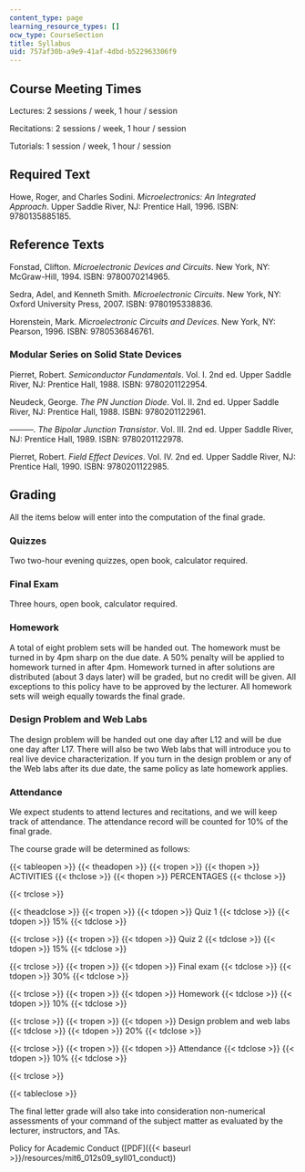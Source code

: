 ```yaml
---
content_type: page
learning_resource_types: []
ocw_type: CourseSection
title: Syllabus
uid: 757af30b-a9e9-41af-4dbd-b522963306f9
---
```


Course Meeting Times
--------------------

Lectures: 2 sessions / week, 1 hour / session

Recitations: 2 sessions / week, 1 hour / session

Tutorials: 1 session / week, 1 hour / session

Required Text
-------------

Howe, Roger, and Charles Sodini. _Microelectronics: An Integrated Approach_. Upper Saddle River, NJ: Prentice Hall, 1996. ISBN: 9780135885185.

Reference Texts
---------------

Fonstad, Clifton. _Microelectronic Devices and Circuits_. New York, NY: McGraw-Hill, 1994. ISBN: 9780070214965.

Sedra, Adel, and Kenneth Smith. _Microelectronic Circuits_. New York, NY: Oxford University Press, 2007. ISBN: 9780195338836.

Horenstein, Mark. _Microelectronic Circuits and Devices_. New York, NY: Pearson, 1996. ISBN: 9780536846761.

### Modular Series on Solid State Devices

Pierret, Robert. _Semiconductor Fundamentals_. Vol. I. 2nd ed. Upper Saddle River, NJ: Prentice Hall, 1988. ISBN: 9780201122954.

Neudeck, George. _The PN Junction Diode_. Vol. II. 2nd ed. Upper Saddle River, NJ: Prentice Hall, 1988. ISBN: 9780201122961.

———. _The Bipolar Junction Transistor_. Vol. III. 2nd ed. Upper Saddle River, NJ: Prentice Hall, 1989. ISBN: 9780201122978.

Pierret, Robert. _Field Effect Devices_. Vol. IV. 2nd ed. Upper Saddle River, NJ: Prentice Hall, 1990. ISBN: 9780201122985.

Grading
-------

All the items below will enter into the computation of the final grade.

### Quizzes

Two two-hour evening quizzes, open book, calculator required.

### Final Exam

Three hours, open book, calculator required.

### Homework

A total of eight problem sets will be handed out. The homework must be turned in by 4pm sharp on the due date. A 50% penalty will be applied to homework turned in after 4pm. Homework turned in after solutions are distributed (about 3 days later) will be graded, but no credit will be given. All exceptions to this policy have to be approved by the lecturer. All homework sets will weigh equally towards the final grade.

### Design Problem and Web Labs

The design problem will be handed out one day after L12 and will be due one day after L17. There will also be two Web labs that will introduce you to real live device characterization. If you turn in the design problem or any of the Web labs after its due date, the same policy as late homework applies.

### Attendance

We expect students to attend lectures and recitations, and we will keep track of attendance. The attendance record will be counted for 10% of the final grade.

The course grade will be determined as follows:

{{< tableopen >}}
{{< theadopen >}}
{{< tropen >}}
{{< thopen >}}
ACTIVITIES
{{< thclose >}}
{{< thopen >}}
PERCENTAGES
{{< thclose >}}

{{< trclose >}}

{{< theadclose >}}
{{< tropen >}}
{{< tdopen >}}
Quiz 1
{{< tdclose >}}
{{< tdopen >}}
15%
{{< tdclose >}}

{{< trclose >}}
{{< tropen >}}
{{< tdopen >}}
Quiz 2
{{< tdclose >}}
{{< tdopen >}}
15%
{{< tdclose >}}

{{< trclose >}}
{{< tropen >}}
{{< tdopen >}}
Final exam
{{< tdclose >}}
{{< tdopen >}}
30%
{{< tdclose >}}

{{< trclose >}}
{{< tropen >}}
{{< tdopen >}}
Homework
{{< tdclose >}}
{{< tdopen >}}
10%
{{< tdclose >}}

{{< trclose >}}
{{< tropen >}}
{{< tdopen >}}
Design problem and web labs
{{< tdclose >}}
{{< tdopen >}}
20%
{{< tdclose >}}

{{< trclose >}}
{{< tropen >}}
{{< tdopen >}}
Attendance
{{< tdclose >}}
{{< tdopen >}}
10%
{{< tdclose >}}

{{< trclose >}}

{{< tableclose >}}

The final letter grade will also take into consideration non-numerical assessments of your command of the subject matter as evaluated by the lecturer, instructors, and TAs.

Policy for Academic Conduct ([PDF]({{< baseurl >}}/resources/mit6_012s09_syll01_conduct))